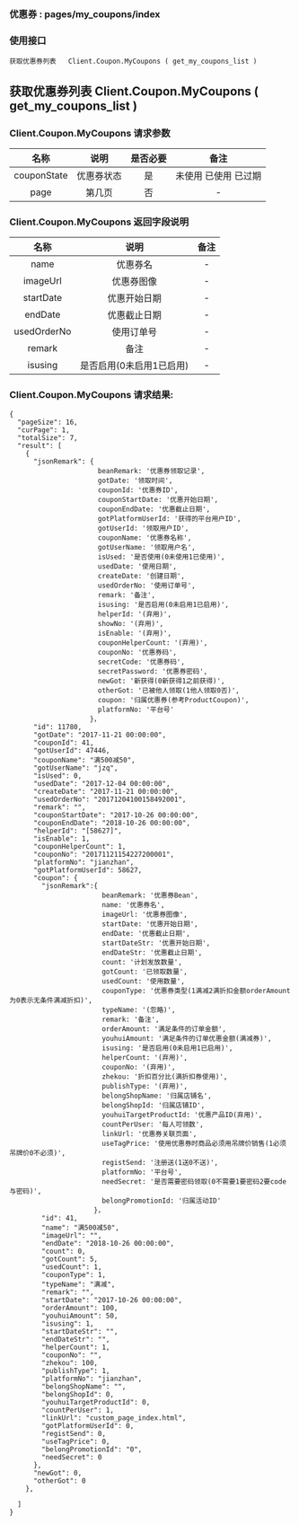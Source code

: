 ### 优惠券 :   pages/my_coupons/index

### 使用接口

    获取优惠券列表   Client.Coupon.MyCoupons ( get_my_coupons_list )

##  获取优惠券列表   Client.Coupon.MyCoupons ( get_my_coupons_list )
###   Client.Coupon.MyCoupons 请求参数

|名称|说明|是否必要|备注
|:---:|:---:|:---:|:---:|
|couponState|优惠券状态|是|未使用 已使用 已过期
|page|第几页|否|-

###  Client.Coupon.MyCoupons 返回字段说明

|名称|说明|备注
|:---:|:---:|:---:|
|name|优惠券名|-
|imageUrl|优惠券图像|-
|startDate|优惠开始日期|-
|endDate|优惠截止日期|-
|usedOrderNo|使用订单号|-
|remark|备注|-
|isusing|是否启用(0未启用1已启用)|-

###  Client.Coupon.MyCoupons  请求结果:

    {
      "pageSize": 16,
      "curPage": 1,
      "totalSize": 7,
      "result": [
        {
          "jsonRemark": {
                          beanRemark: '优惠券领取记录',
                          gotDate: '领取时间',
                          couponId: '优惠券ID',
                          couponStartDate: '优惠开始日期',
                          couponEndDate: '优惠截止日期',
                          gotPlatformUserId: '获得的平台用户ID',
                          gotUserId: '领取用户ID',
                          couponName: '优惠券名称',
                          gotUserName: '领取用户名',
                          isUsed: '是否使用(0未使用1已使用)',
                          usedDate: '使用日期',
                          createDate: '创建日期',
                          usedOrderNo: '使用订单号',
                          remark: '备注',
                          isusing: '是否启用(0未启用1已启用)',
                          helperId: '(弃用)',
                          showNo: '(弃用)',
                          isEnable: '(弃用)',
                          couponHelperCount: '(弃用)',
                          couponNo: '优惠券码',
                          secretCode: '优惠券码',
                          secretPassword: '优惠券密码',
                          newGot: '新获得(0新获得1之前获得)',
                          otherGot: '已被他人领取(1他人领取0否)',
                          coupon: '归属优惠券(参考ProductCoupon)',
                          platformNo: '平台号'
                        }，
          "id": 11780,
          "gotDate": "2017-11-21 00:00:00",
          "couponId": 41,
          "gotUserId": 47446,
          "couponName": "满500减50",
          "gotUserName": "jzq",
          "isUsed": 0,
          "usedDate": "2017-12-04 00:00:00",
          "createDate": "2017-11-21 00:00:00",
          "usedOrderNo": "20171204100158492001",
          "remark": "",
          "couponStartDate": "2017-10-26 00:00:00",
          "couponEndDate": "2018-10-26 00:00:00",
          "helperId": "[58627]",
          "isEnable": 1,
          "couponHelperCount": 1,
          "couponNo": "20171121154227200001",
          "platformNo": "jianzhan",
          "gotPlatformUserId": 58627,
          "coupon": {
            "jsonRemark":{
                           beanRemark: '优惠券Bean',
                           name: '优惠券名',
                           imageUrl: '优惠券图像',
                           startDate: '优惠开始日期',
                           endDate: '优惠截止日期',
                           startDateStr: '优惠开始日期',
                           endDateStr: '优惠截止日期',
                           count: '计划发放数量',
                           gotCount: '已领取数量',
                           usedCount: '使用数量',
                           couponType: '优惠券类型(1满减2满折扣金额orderAmount为0表示无条件满减折扣)',
                           typeName: '(忽略)',
                           remark: '备注',
                           orderAmount: '满足条件的订单金额',
                           youhuiAmount: '满足条件的订单优惠金额(满减券)',
                           isusing: '是否启用(0未启用1已启用)',
                           helperCount: '(弃用)',
                           couponNo: '(弃用)',
                           zhekou: '折扣百分比(满折扣券使用)',
                           publishType: '(弃用)',
                           belongShopName: '归属店铺名',
                           belongShopId: '归属店铺ID',
                           youhuiTargetProductId: '优惠产品ID(弃用)',
                           countPerUser: '每人可领数',
                           linkUrl: '优惠券关联页面',
                           useTagPrice: '使用优惠券时商品必须用吊牌价销售(1必须吊牌价0不必须)',
                           registSend: '注册送(1送0不送)',
                           platformNo: '平台号',
                           needSecret: '是否需要密码领取(0不需要1要密码2要code与密码)',
                           belongPromotionId: '归属活动ID'
                         }，
            "id": 41,
            "name": "满500减50",
            "imageUrl": "",
            "endDate": "2018-10-26 00:00:00",
            "count": 0,
            "gotCount": 5,
            "usedCount": 1,
            "couponType": 1,
            "typeName": "满减",
            "remark": "",
            "startDate": "2017-10-26 00:00:00",
            "orderAmount": 100,
            "youhuiAmount": 50,
            "isusing": 1,
            "startDateStr": "",
            "endDateStr": "",
            "helperCount": 1,
            "couponNo": "",
            "zhekou": 100,
            "publishType": 1,
            "platformNo": "jianzhan",
            "belongShopName": "",
            "belongShopId": 0,
            "youhuiTargetProductId": 0,
            "countPerUser": 1,
            "linkUrl": "custom_page_index.html",
            "gotPlatformUserId": 0,
            "registSend": 0,
            "useTagPrice": 0,
            "belongPromotionId": "0",
            "needSecret": 0
          },
          "newGot": 0,
          "otherGot": 0
        },

      ]
    }